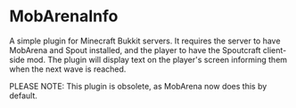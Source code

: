MobArenaInfo
============
A simple plugin for Minecraft Bukkit servers.
It requires the server to have MobArena and Spout installed, and the player to have the Spoutcraft client-side mod.
The plugin will display text on the player's screen informing them when the next wave is reached.

PLEASE NOTE: This plugin is obsolete, as MobArena now does this by default.